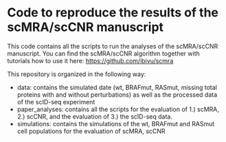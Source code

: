 # Code to reproduce the results of the scMRA/scCNR manuscript

This code contains all the scripts to run the analyses of the scMRA/scCNR manuscript. You can find the scMRA/scCNR algorithm together with tutorials how to use it here:
https://github.com/ibivu/scmra

This repository is organized in the following way:

  - data: contains the simulated date (wt, BRAFmut, RASmut, missing total proteins with and without perturbations) as well as the processed data of the scID-seq experiment
  - paper_analyses: contains all the scripts for the evaluation of 1.) scMRA, 2.) scCNR, and the evaluation of 3.) the scID-seq data.
  - simulations: contains the simulations of the wt, BRAFmut and RASmut cell populations for the evaluation of scMRA, scCNR
          
